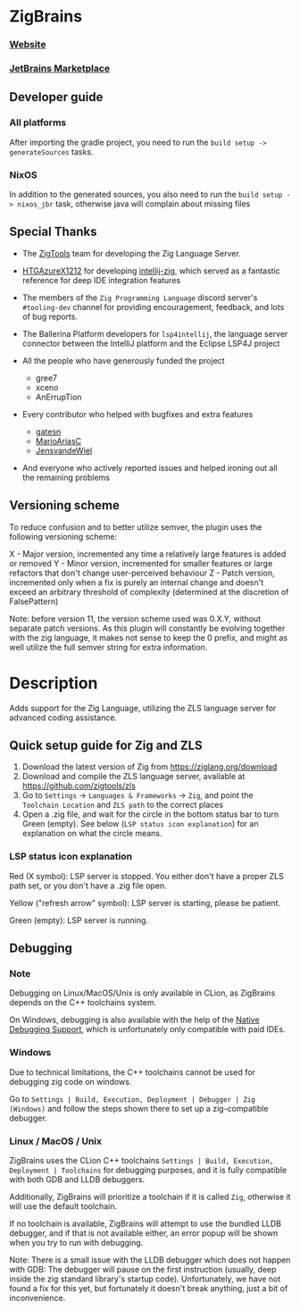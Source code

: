 # ZigBrains

### [Website](https://falsepattern.com/zigbrains)

### [JetBrains Marketplace](https://plugins.jetbrains.com/plugin/22456-zigbrains)

## Developer guide

### All platforms

After importing the gradle project, you need to run the `build setup -> generateSources` tasks.

### NixOS

In addition to the generated sources, you also need to run the `build setup -> nixos_jbr` task, otherwise java will
complain about missing files

## Special Thanks

- The [ZigTools](https://github.com/zigtools/) team for developing the Zig Language Server.
- [HTGAzureX1212](https://github.com/HTGAzureX1212) for developing [intellij-zig](https://github.com/intellij-zig/intellij-zig),
which served as a fantastic reference for deep IDE integration features

- The members of the `Zig Programming Language` discord server's `#tooling-dev` channel for providing encouragement,
feedback, and lots of bug reports. 

- The Ballerina Platform developers for `lsp4intellij`, the language server connector between the IntelliJ platform
and the Eclipse LSP4J project

- All the people who have generously funded the project
  - gree7
  - xceno
  - AnErrupTion

- Every contributor who helped with bugfixes and extra features
  - [gatesn](https://github.com/gatesn)
  - [MarioAriasC](https://github.com/MarioAriasC)
  - [JensvandeWiel](https://github.com/JensvandeWiel)

- And everyone who actively reported issues and helped ironing out all the remaining problems

## Versioning scheme
To reduce confusion and to better utilize semver, the plugin uses the following versioning scheme:

X - Major version, incremented any time a relatively large features is added or removed
Y - Minor version, incremented for smaller features or large refactors that don't change user-perceived behaviour
Z - Patch version, incremented only when a fix is purely an internal change and doesn't exceed an arbitrary threshold
of complexity (determined at the discretion of FalsePattern)

Note: before version 11, the version scheme used was 0.X.Y, without separate patch versions.
As this plugin will constantly be evolving together with the zig language, it makes not sense to keep the 0 prefix,
and might as well utilize the full semver string for extra information.

# Description

<!-- Plugin description -->
Adds support for the Zig Language, utilizing the ZLS language server for advanced coding assistance.

## Quick setup guide for Zig and ZLS

1. Download the latest version of Zig from https://ziglang.org/download
2. Download and compile the ZLS language server, available at https://github.com/zigtools/zls
3. Go to `Settings` -> `Languages & Frameworks` -> `Zig`, and point the `Toolchain Location` and `ZLS path` to the correct places
4. Open a .zig file, and wait for the circle in the bottom status bar to turn Green (empty).
   See below (`LSP status icon explanation`) for an explanation on what the circle means.

### LSP status icon explanation
Red (X symbol):
LSP server is stopped. You either don't have a proper ZLS path set, or you don't have a .zig file open.

Yellow ("refresh arrow" symbol):
LSP server is starting, please be patient.

Green (empty):
LSP server is running.

## Debugging

### Note
Debugging on Linux/MacOS/Unix is only available in CLion, as ZigBrains depends on the C++ toolchains system.

On Windows, debugging is also available with the help of the
[Native Debugging Support](https://plugins.jetbrains.com/plugin/12775-native-debugging-support), which is unfortunately
only compatible with paid IDEs.

### Windows

Due to technical limitations, the C++ toolchains cannot be used for debugging zig code on windows.

Go to `Settings | Build, Execution, Deployment | Debugger | Zig (Windows)` and follow the steps shown there to set up a
zig-compatible debugger.

### Linux / MacOS / Unix

ZigBrains uses the CLion C++ toolchains `Settings | Build, Execution, Deployment | Toolchains` for debugging purposes,
and it is fully compatible with both GDB and LLDB debuggers.

Additionally, ZigBrains will prioritize a toolchain if it is called `Zig`, otherwise it will use the default toolchain.

If no toolchain is available, ZigBrains will attempt to use the bundled LLDB debugger, and if that is not available either,
an error popup will be shown when you try to run with debugging.

Note: There is a small issue with the LLDB debugger which does not happen with GDB: The debugger will pause on the first
instruction (usually, deep inside the zig standard library's startup code). Unfortunately, we have not found a fix for
this yet, but fortunately it doesn't break anything, just a bit of inconvenience.

<!-- Plugin description end -->
